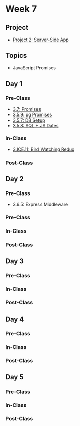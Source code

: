 # Week 7

## Project

* [Project 2: Server-Side App](../../projects/project-2-server-side-app.md)

## Topics

* JavaScript Promises

## Day 1

### Pre-Class

* [3.7: Promises](../../3-back-end-application/3.7-promises.md)
* [3.5.9: pg Promises](../../3-back-end-application/3.5-sql-applications/3.5.9-pg-promises.md)
* [3.5.7: DB Setup](../../3-back-end-application/3.5-sql-applications/3.5.7-database-setup.md)
* [3.5.8: SQL + JS Dates](../../3-back-end-application/3.5-sql-applications/3.5.8-sql-+-js-dates.md)

### In-Class

* [3.ICE.11: Bird Watching Redux](../../3-back-end-application/3.ice-in-class-exercises/3.ice.11-bird-watching-redux.md)

### Post-Class

## Day 2

### Pre-Class

* 3.6.5: Express Middleware

### Pre-Class

### In-Class

### Post-Class

## Day 3

### Pre-Class

### In-Class

### Post-Class

## Day 4

### Pre-Class

### In-Class

### Post-Class

## Day 5

### Pre-Class

### In-Class

### Post-Class

